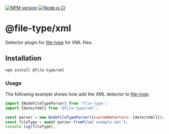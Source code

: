 [![NPM version](https://img.shields.io/npm/v/@file-type/xml.svg)](https://npmjs.org/package/@file-type/xml)
[![Node.js CI](https://github.com/Borewit/file-type-xml/actions/workflows/nodejs-ci.yml/badge.svg)](https://github.com/Borewit/file-type-xml/actions/workflows/nodejs-ci.yml)
# @file-type/xml

Detector plugin for [file-type](https://github.com/sindresorhus/file-type) for XML files.

## Installation

```bash
npm install @file-type/xml
```

### Usage

The following example shows how add the XML detector to [file-type](https://github.com/sindresorhus/file-type).
```js
import {NodeFileTypeParser} from 'file-type';
import {detectXml} from '@file-type/xml';

const parser = new NodeFileTypeParser({customDetectors: [detectXml]});
const fileType = await parser.fromFile('example.kml');
console.log(fileType);
```


